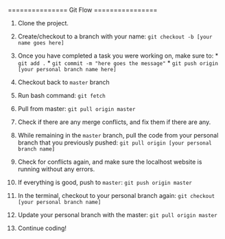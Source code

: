=============== Git Flow ================

1. Clone the project.

2. Create/checkout to a branch with your name: `git checkout -b [your name goes here]`

3. Once you have completed a task you were working on, make sure to: 
            * `git add .`
            * `git commit -m "here goes the message"`
            * `git push origin [your personal branch name here]`

4. Checkout back to `master` branch

5. Run bash command: `git fetch`

6. Pull from master: `git pull origin master`

7. Check if there are any merge conflicts, and fix them if there are any.

8. While remaining in the `master` branch, pull the code from your personal branch that you previously pushed: `git pull origin [your personal branch name]`

9. Check for conflicts again, and make sure the localhost website is running without any errors.

10. If everything is good, push to `master`: `git push origin master`

11. In the terminal, checkout to your personal branch again: `git checkout [your personal branch name]`

12. Update your personal branch with the master: `git pull origin master`

13. Continue coding!


